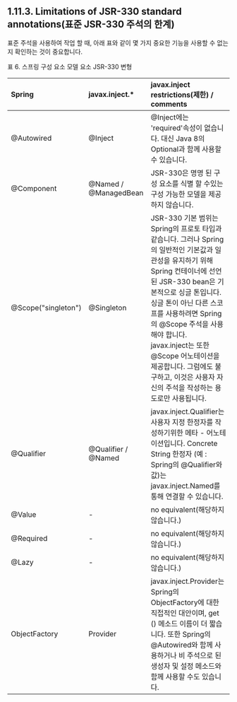 ## 1.11.3. Limitations of JSR-330 standard annotations(표준 JSR-330 주석의 한계)

표준 주석을 사용하여 작업 할 때, 아래 표와 같이 몇 가지 중요한 기능을 사용할 수 없는지 확인하는 것이 중요합니다.  

표 6. 스프링 구성 요소 모델 요소 JSR-330 변형  

| Spring  | javax.inject.*	 | javax.inject restrictions(제한) / comments |
| :-------- | :-------- | :-------- |
| @Autowired | @Inject | @Inject에는 'required'속성이 없습니다.  대신 Java 8의 Optional과 함께 사용할 수 있습니다.      |
| @Component | @Named / @ManagedBean | JSR-330은 명명 된 구성 요소를 식별 할 수있는 구성 가능한 모델을 제공하지 않습니다. |
| @Scope("singleton") | @Singleton | JSR-330 기본 범위는 Spring의 프로토 타입과 같습니다.  그러나 Spring의 일반적인 기본값과 일관성을 유지하기 위해 Spring 컨테이너에 선언 된 JSR-330 bean은 기본적으로 싱글 톤입니다. 싱글 톤이 아닌 다른 스코프를 사용하려면 Spring의 @Scope 주석을 사용해야 합니다.  javax.inject는 또한 @Scope 어노테이션을 제공합니다.  그럼에도 불구하고, 이것은 사용자 자신의 주석을 작성하는 용도로만 사용됩니다. |
| @Qualifier | @Qualifier / @Named | javax.inject.Qualifier는 사용자 지정 한정자를 작성하기위한 메타 - 어노테이션입니다. Concrete String 한정자 (예 : Spring의 @Qualifier와 값)는 javax.inject.Named를 통해 연결할 수 있습니다. |
| @Value | - | no equivalent(해당하지 않습니다.) |
| @Required | - | no equivalent(해당하지 않습니다.) |
| @Lazy | - | no equivalent(해당하지 않습니다.) |
| ObjectFactory | Provider | javax.inject.Provider는 Spring의 ObjectFactory에 대한 직접적인 대안이며, get () 메소드 이름이 더 짧습니다. 또한 Spring의 @Autowired와 함께 사용하거나 비 주석으로 된 생성자 및 설정 메소드와 함께 사용할 수도 있습니다. |
